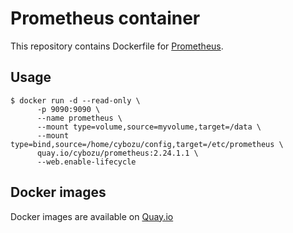 Prometheus container
====================

This repository contains Dockerfile for [Prometheus](https://prometheus.io/).

## Usage

```console
$ docker run -d --read-only \                                    
      -p 9090:9090 \                                               
      --name prometheus \                                          
      --mount type=volume,source=myvolume,target=/data \           
      --mount type=bind,source=/home/cybozu/config,target=/etc/prometheus \
      quay.io/cybozu/prometheus:2.24.1.1 \
      --web.enable-lifecycle
```

## Docker images

Docker images are available on [Quay.io](https://quay.io/repository/cybozu/prometheus)
